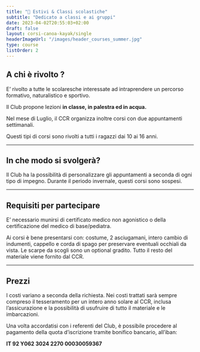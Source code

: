 ```yaml
---
title: "🏫 Estivi & Classi scolastiche"
subtitle: "Dedicato a classi e ai gruppi"
date: 2023-04-02T20:55:03+02:00
draft: false
layout: corsi-canoa-kayak/single
headerImageUrl: "/images/header_courses_summer.jpg"
type: course
listOrder: 2
---
```


## A chi è rivolto ?
E’ rivolto a tutte le scolaresche interessate ad intraprendere un percorso formativo, naturalistico e sportivo.

Il Club propone lezioni **in classe, in palestra ed in acqua.**

Nel mese di Luglio, il CCR organizza inoltre corsi con due appuntamenti settimanali.

Questi tipi di corsi sono rivolti a tutti i ragazzi dai 10 ai 16 anni.

---

## In che modo si svolgerà?
Il Club ha la possibilità di personalizzare gli appuntamenti a seconda di ogni tipo di impegno. Durante il periodo invernale, questi corsi sono sospesi.

---

## Requisiti per partecipare
E’ necessario munirsi di certificato medico non agonistico o della certificazione del medico di base/pediatra.

Ai corsi è bene presentarsi con: costume, 2 asciugamani, intero cambio di indumenti, cappello e corda di spago per preservare eventuali occhiali da vista. Le scarpe da scogli sono un optional gradito.
Tutto il resto del materiale viene fornito dal CCR.

---

## Prezzi

I costi variano a seconda della richiesta.
Nei costi trattati sarà sempre compreso il tesseramento per un intero anno solare al CCR, inclusa l’assicurazione e la possibilità di usufruire di tutto il materiale e le imbarcazioni.

Una volta accordatisi con i referenti del Club, è possibile procedere al pagamento della quota d’iscrizione tramite bonifico bancario, all’iban:

**IT 92 Y062 3024 2270 00030059367**
